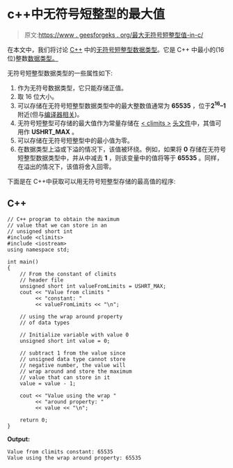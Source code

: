 # c++中无符号短整型的最大值

> 原文:[https://www . geesforgeks . org/最大无符号短整型值-in-c/](https://www.geeksforgeeks.org/maximum-value-of-unsigned-short-int-in-c/)

在本文中，我们将讨论 [C++](https://www.geeksforgeeks.org/c-plus-plus/) 中的[无符号短整型数据类型](https://www.geeksforgeeks.org/c-data-types/)。它是 C++ 中最小的(16 位)整数[数据类型。](https://www.geeksforgeeks.org/c-data-types/)

无符号短整型数据类型的一些属性如下:

1.  作为无符号数据类型，它只能存储正值。
2.  取 16 位大小。
3.  可以存储在无符号短整型数据类型中的最大整数值通常为 **65535** ，位于**2<sup>16</sup>–1**附近(但与[编译器相关](https://www.geeksforgeeks.org/compile-32-bit-program-64-bit-gcc-c-c/))。
4.  无符号短整型可存储的最大值作为常量存储在 [< climits >](https://www.geeksforgeeks.org/climits-limits-h-cc/) [头文件](https://www.geeksforgeeks.org/write-header-file-c/)中，其值可用作 **USHRT_MAX** 。
5.  可以存储在无符号短整型中的最小值为零。
6.  在数据类型上溢或下溢的情况下，该值被环绕。例如，如果将 **0** 存储在无符号短整型数据类型中，并从中减去 **1** ，则该变量中的值将等于 **65535** 。同样，在溢出的情况下，该值将舍入回零。

下面是在 C++中获取可以用无符号短整型存储的最高值的程序:

## C++

```
// C++ program to obtain the maximum
// value that we can store in an
// unsigned short int
#include <climits>
#include <iostream>
using namespace std;

int main()
{
    // From the constant of climits
    // header file
    unsigned short int valueFromLimits = USHRT_MAX;
    cout << "Value from climits "
         << "constant: "
         << valueFromLimits << "\n";

    // using the wrap around property
    // of data types

    // Initialize variable with value 0
    unsigned short int value = 0;

    // subtract 1 from the value since
    // unsigned data type cannot store
    // negative number, the value will
    // wrap around and store the maximum
    // value that can store in it
    value = value - 1;

    cout << "Value using the wrap "
         << "around property: "
         << value << "\n";

    return 0;
}
```

**Output:**

```
Value from climits constant: 65535
Value using the wrap around property: 65535

```